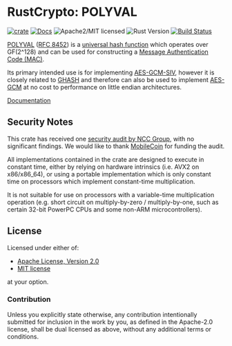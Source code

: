 # RustCrypto: POLYVAL

[![crate][crate-image]][crate-link]
[![Docs][docs-image]][docs-link]
![Apache2/MIT licensed][license-image]
![Rust Version][rustc-image]
[![Build Status][build-image]][build-link]

[POLYVAL][1] ([RFC 8452][2]) is a [universal hash function][3] which operates
over GF(2^128) and can be used for constructing a
[Message Authentication Code (MAC)][4].

Its primary intended use is for implementing [AES-GCM-SIV][5], however it is
closely related to [GHASH][6] and therefore can also be used to implement
[AES-GCM][7] at no cost to performance on little endian architectures.

[Documentation][docs-link]

## Security Notes

This crate has received one [security audit by NCC Group][8], with no significant
findings. We would like to thank [MobileCoin][9] for funding the audit.

All implementations contained in the crate are designed to execute in constant
time, either by relying on hardware intrinsics (i.e. AVX2 on x86/x86_64), or
using a portable implementation which is only constant time on processors which
implement constant-time multiplication.

It is not suitable for use on processors with a variable-time multiplication
operation (e.g. short circuit on multiply-by-zero / multiply-by-one, such as
certain 32-bit PowerPC CPUs and some non-ARM microcontrollers).

## License

Licensed under either of:

 * [Apache License, Version 2.0](http://www.apache.org/licenses/LICENSE-2.0)
 * [MIT license](http://opensource.org/licenses/MIT)

at your option.

### Contribution

Unless you explicitly state otherwise, any contribution intentionally submitted
for inclusion in the work by you, as defined in the Apache-2.0 license, shall be
dual licensed as above, without any additional terms or conditions.

[//]: # (badges)

[crate-image]: https://img.shields.io/crates/v/polyval.svg
[crate-link]: https://crates.io/crates/polyval
[docs-image]: https://docs.rs/polyval/badge.svg
[docs-link]: https://docs.rs/polyval/
[license-image]: https://img.shields.io/badge/license-Apache2.0/MIT-blue.svg
[rustc-image]: https://img.shields.io/badge/rustc-1.41+-blue.svg
[build-image]: https://github.com/RustCrypto/universal-hashes/workflows/polyval/badge.svg?branch=master&event=push
[build-link]: https://github.com/RustCrypto/universal-hashes/actions?query=workflow%3Apolyval

[//]: # (footnotes)

[1]: https://en.wikipedia.org/wiki/AES-GCM-SIV#Operation
[2]: https://tools.ietf.org/html/rfc8452#section-3
[3]: https://en.wikipedia.org/wiki/Universal_hashing
[4]: https://en.wikipedia.org/wiki/Message_authentication_code
[5]: https://en.wikipedia.org/wiki/AES-GCM-SIV
[6]: https://en.wikipedia.org/wiki/Galois/Counter_Mode#Mathematical_basis
[7]: https://en.wikipedia.org/wiki/Galois/Counter_Mode
[8]: https://research.nccgroup.com/2020/02/26/public-report-rustcrypto-aes-gcm-and-chacha20poly1305-implementation-review/
[9]: https://www.mobilecoin.com/
